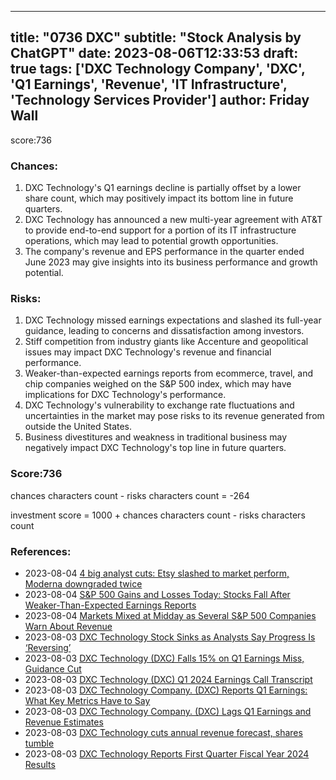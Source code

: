 
---
title: "0736 DXC"
subtitle: "Stock Analysis by ChatGPT"
date: 2023-08-06T12:33:53
draft: true
tags: ['DXC Technology Company', 'DXC', 'Q1 Earnings', 'Revenue', 'IT Infrastructure', 'Technology Services Provider']
author: Friday Wall
---

score:736
### Chances:
1. DXC Technology's Q1 earnings decline is partially offset by a lower share count, which may positively impact its bottom line in future quarters.
2. DXC Technology has announced a new multi-year agreement with AT&T to provide end-to-end support for a portion of its IT infrastructure operations, which may lead to potential growth opportunities.
3. The company's revenue and EPS performance in the quarter ended June 2023 may give insights into its business performance and growth potential.
### Risks:
1. DXC Technology missed earnings expectations and slashed its full-year guidance, leading to concerns and dissatisfaction among investors.
2. Stiff competition from industry giants like Accenture and geopolitical issues may impact DXC Technology's revenue and financial performance.
3. Weaker-than-expected earnings reports from ecommerce, travel, and chip companies weighed on the S&P 500 index, which may have implications for DXC Technology's performance.
4. DXC Technology's vulnerability to exchange rate fluctuations and uncertainties in the market may pose risks to its revenue generated from outside the United States.
5. Business divestitures and weakness in traditional business may negatively impact DXC Technology's top line in future quarters.
### Score:736
chances characters count - risks characters count = -264

investment score = 1000 + chances characters count - risks characters count
### References:
- 2023-08-04 [4 big analyst cuts: Etsy slashed to market perform, Moderna downgraded twice](https://finance.yahoo.com/news/4-big-analyst-cuts-etsy-064016177.html?.tsrc=rss)
- 2023-08-04 [S&P 500 Gains and Losses Today: Stocks Fall After Weaker-Than-Expected Earnings Reports](https://finance.yahoo.com/m/cae840be-1c03-3b59-8521-a51ca54887ab/s%26p-500-gains-and-losses.html?.tsrc=rss)
- 2023-08-04 [Markets Mixed at Midday as Several S&P 500 Companies Warn About Revenue](https://finance.yahoo.com/m/e6e50654-2370-34cb-b4bf-198e49e9181a/markets-mixed-at-midday-as.html?.tsrc=rss)
- 2023-08-03 [DXC Technology Stock Sinks as Analysts Say Progress Is ‘Reversing’](https://finance.yahoo.com/m/98503926-123d-3cc8-9b64-91b8b769a6b6/dxc-technology-stock-sinks-as.html?.tsrc=rss)
- 2023-08-03 [DXC Technology (DXC) Falls 15% on Q1 Earnings Miss, Guidance Cut](https://finance.yahoo.com/news/dxc-technology-dxc-falls-15-122800529.html?.tsrc=rss)
- 2023-08-03 [DXC Technology (DXC) Q1 2024 Earnings Call Transcript](https://finance.yahoo.com/m/59b65db6-8f3b-3cb2-8f9c-e8592f9217e6/dxc-technology-%28dxc%29-q1-2024.html?.tsrc=rss)
- 2023-08-03 [DXC Technology Company. (DXC) Reports Q1 Earnings: What Key Metrics Have to Say](https://finance.yahoo.com/news/dxc-technology-company-dxc-reports-013012872.html?.tsrc=rss)
- 2023-08-03 [DXC Technology Company. (DXC) Lags Q1 Earnings and Revenue Estimates](https://finance.yahoo.com/news/dxc-technology-company-dxc-lags-221517511.html?.tsrc=rss)
- 2023-08-03 [DXC Technology cuts annual revenue forecast, shares tumble](https://finance.yahoo.com/news/dxc-technology-cuts-annual-revenue-215222707.html?.tsrc=rss)
- 2023-08-03 [DXC Technology Reports First Quarter Fiscal Year 2024 Results](https://finance.yahoo.com/news/dxc-technology-reports-first-quarter-201500438.html?.tsrc=rss)


                